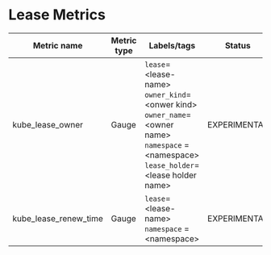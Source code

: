 # Lease Metrics

| Metric name           | Metric type | Labels/tags                                                                                                                                                                             | Status       |
| --------------------- | ----------- | --------------------------------------------------------------------------------------------------------------------------------------------------------------------------------------- | ------------ |
| kube_lease_owner      | Gauge       | `lease`=&lt;lease-name&gt; <br> `owner_kind`=&lt;onwer kind&gt; <br> `owner_name`=&lt;owner name&gt; <br> `namespace` = &lt;namespace&gt; <br> `lease_holder`=&lt;lease holder name&gt; | EXPERIMENTAL |
| kube_lease_renew_time | Gauge       | `lease`=&lt;lease-name&gt;  <br> `namespace` = &lt;namespace&gt;                                                                                                                        | EXPERIMENTAL |

